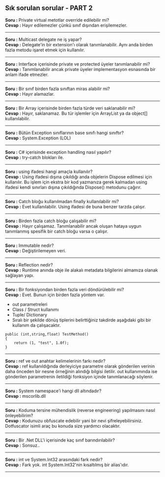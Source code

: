 ## Sık sorulan sorular - PART 2

**Soru :** Private virtual metotlar override edilebilir mi?  
**Cevap :** Hayır edilemezler çünkü sınıf dışından erişilemezler.

********************************************************************************

**Soru :** Multicast delegate ne iş yapar?  
**Cevap :** Delegate'in bir extension'ı olarak tanımlanabilir. Aynı anda birden fazla metodu işaret etmek için kullanılır.

********************************************************************************

**Soru :** Interface içerisinde private ve protected üyeler tanımlanabilir mi?  
**Cevap :** Tanımlanabilir ancak private üyeler implementasyon esnasında bir anlam ifade etmezler.

********************************************************************************

**Soru :** Bir sınıf birden fazla sınıftan miras alabilir mi?  
**Cevap :** Hayır alamazlar.

********************************************************************************

**Soru :** Bir Array içerisinde birden fazla türde veri saklanabilir mi?  
**Cevap :** Hayır, saklanamaz. Bu tür işlemler için ArrayList ya da object[] kullanılabilir.

********************************************************************************

**Soru :** Bütün Exception sınıflarının base sınıfı hangi sınıftır?  
**Cevap :** System.Exception (LOL)

********************************************************************************

**Soru :** C# içerisinde exception handling nasıl yapılır?  
**Cevap :** try-catch blokları ile.

********************************************************************************

**Soru :** using ifadesi hangi amaçla kullanılır?  
**Cevap :** Using ifadesi dışına çıkıldığı anda objelerin Dispose edilmesi için kullanılır. Bu işlem için ekstra bir kod yazmanıza gerek kalmadan using ifadesi kendi sınırları dışına çıkıldığında Dispose() metodunu çağırır.

********************************************************************************

**Soru :** Catch bloğu kullanılmadan finally kullanılabilir mi?  
**Cevap :** Evet kullanılabilir. Using ifadesi de buna benzer tarzda çalışır.

********************************************************************************

**Soru :** Birden fazla catch bloğu çalışabilir mi?  
**Cevap :** Hayır çalışamaz. Tanımlanabilir ancak oluşan hataya uygun tanımlanmış spesifik bir catch bloğu varsa o çalışır.

********************************************************************************

**Soru :** Immutable nedir?  
**Cevap :** Değiştirilemeyen veri.

********************************************************************************

**Soru :** Reflection nedir?  
**Cevap :** Runtime anında obje ile alakalı metadata bilgilerini almamıza olanak sağlayan yapı.

********************************************************************************

**Soru :** Bir fonksiyondan birden fazla veri döndürülebilir mi?  
**Cevap :** Evet. Bunun için birden fazla yöntem var.

- out parametreleri 
- Class / Struct kullanımı
- Tuple/ Dictionary
- Sıralı bir şekilde dönüş tiplerini belirttiğiniz takdirde aşağıdaki gibi bir kullanım da çalışacaktır.

```
public (int,string,float) TestMethod()
{
    return (1, "test", 1.0f);
}
```
********************************************************************************

**Soru :** ref ve out anahtar kelimelerinin farkı nedir?  
**Cevap :** ref kullanıldığında derleyiciye parametre olarak gönderilen verinin daha önceden bir nesne örneğinin alındığı bilgisi iletilir. out kullanımında ise gönderilen parametrenin iletildiği fonksiyon içinde tanımlanacağı söylenir.

********************************************************************************

**Soru :** System namespace'i hangi dll altındadır?  
**Cevap :** mscorlib.dll

********************************************************************************

**Soru :** Koduma tersine mühendislik (reverse engineering) yapılmasını nasıl önleyebilirim?  
**Cevap :** Kodunuzu obfuscate edebilir yani bir nevi şifreleyebilirsiniz. Dotfuscator isimli araç bu konuda size yardımcı olacaktır.

********************************************************************************

**Soru :** Bir .Net DLL'i içerisinde kaç sınıf barındırılabilir?  
**Cevap :** Sonsuz..

********************************************************************************

**Soru :** int ve System.Int32 arasındaki fark nedir?  
**Cevap :** Fark yok. int System.Int32'nin kısaltılmış bir alias'ıdır.


********************************************************************************
